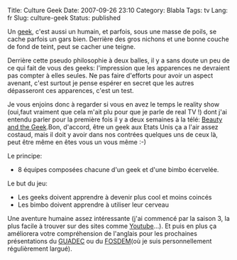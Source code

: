 Title: Culture Geek
Date: 2007-09-26 23:10
Category: Blabla
Tags: tv
Lang: fr
Slug: culture-geek
Status: published

Un [geek](http://fr.wikipedia.org/wiki/Geek), c'est aussi un humain, et
parfois, sous une masse de poils, se cache parfois un gars bien.  Derrière des
gros nichons et une bonne couche de fond de teint, peut se cacher une teigne.

Derrière cette pseudo philosophie à deux balles, il y a sans doute un peu de ce
qui fait de vous des geeks: l'impression que les apparences ne devraient pas
compter à elles seules. Ne pas faire d'efforts pour avoir un aspect avenant,
c'est surtout je pense espérer en secret que les autres dépasseront ces
apparences, c'est un test.

Je vous enjoins donc à regarder si vous en avez le temps le reality show
(oui,faut vraiment que cela m'ait plu pour que je parle de real TV !) dont j'ai
entendu parler pour la première fois il y a deux semaines à la télé: [Beauty
and the Geek](http://en.wikipedia.org/wiki/Beauty_and_the_Geek).Bon, d'accord,
être un geek aux Etats Unis ça a l'air assez costaud, mais il doit y avoir dans
nos contrées quelques uns de ceux là, peut être même en êtes vous un vous même
:-)

Le principe:

- 8 équipes composées chacune d'un geek et d'une bimbo écervelée.

Le but du jeu:

- Les geeks doivent apprendre à devenir plus cool et moins coincés
- Les bimbo doivent apprendre à utiliser leur cerveau

Une aventure humaine assez intéressante (j'ai commencé par la saison 3, la plus
facile à trouver sur des sites comme [Youtube](http://youtube.com/)...). Et
puis en plus ça améliorera votre compréhension de l'anglais pour les prochaines
présentations du [GUADEC](http://guadec.org/) ou du
[FOSDEM](http://fosdem.org/)(où je suis personnellement régulièrement largué).
